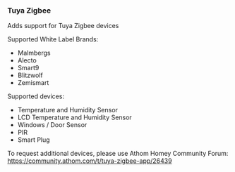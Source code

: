 ### Tuya Zigbee
Adds support for Tuya Zigbee devices

Supported White Label Brands:
- Malmbergs
- Alecto
- Smart9
- Blitzwolf
- Zemismart

Supported devices:
- Temperature and Humidity Sensor
- LCD Temperature and Humidity Sensor
- Windows / Door Sensor
- PIR
- Smart Plug

To request additional devices, please use Athom Homey Community Forum: https://community.athom.com/t/tuya-zigbee-app/26439
